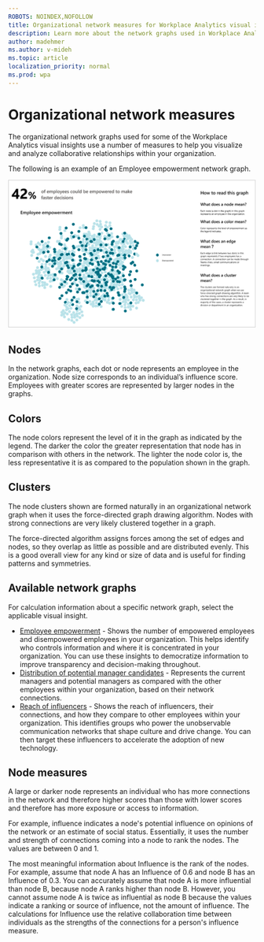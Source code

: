 ```yaml
---
ROBOTS: NOINDEX,NOFOLLOW
title: Organizational network measures for Workplace Analytics visual insights
description: Learn more about the network graphs used in Workplace Analytics visual insights
author: madehmer
ms.author: v-mideh
ms.topic: article
localization_priority: normal 
ms.prod: wpa
---
```


# Organizational network measures

The organizational network graphs used for some of the Workplace Analytics visual insights use a number of measures to help you visualize and analyze collaborative relationships within your organization.

The following is an example of an Employee empowerment network graph.

![Employee empowerment network graph](../images/wpa/use/ee-ona-graph.png)

## Nodes

In the network graphs, each dot or node represents an employee in the organization. Node size corresponds to an individual’s influence score. Employees with greater scores are represented by larger nodes in the graphs.

## Colors

The node colors represent the level of it in the graph as indicated by the legend. The darker the color the greater representation that node has in comparison with others in the network. The lighter the node color is, the less representative it is as compared to the population shown in the graph.

## Clusters

The node clusters shown are formed naturally in an organizational network graph when it uses the force-directed graph drawing algorithm. Nodes with strong connections are very likely clustered together in a graph.

The force-directed algorithm assigns forces among the set of edges and nodes, so they overlap as little as possible and are distributed evenly. This is a good overall view for any kind or size of data and is useful for finding patterns and symmetries.

## Available network graphs

For calculation information about a specific network graph, select the applicable visual insight.

* [Employee empowerment](improve-agility.md#visual-insights) - Shows the number of empowered employees and disempowered employees in your organization. This helps identify who controls information and where it is concentrated in your organization. You can use these insights to democratize information to improve transparency and decision-making throughout.<!--* [Cohesion within teams](boost-engagement.md#visual-insights) - Shows the teams with strong cohesion and those without strong cohesion based on average monthly collaboration activity within the team’s network. * [Collaboration across groups](improve-agility.md#visual-insights) - Shows the number of groups with high cross-group collaboration and those with low cross-group collaboration, which helps identify organizational silos and agile teams currently working within the network. * [Collaboration across teams](foster-innovation.md#visual-insights) - Shows the number of teams with high cross-group collaboration as compared to other teams in your organization.-->
* [Distribution of potential manager candidates](accelerate-change.md#visual-insights) - Represents the current managers and potential managers as compared with the other employees within your organization, based on their network connections.<!--* [Internal network connections by employee network strength](customer-focus.md#visual-insights) - Shows the number of employees with strong internal networks as compared to all other employees in your organization. * [Managers and cross-group connectivity](develop-managers.md#visual-insights) - Shows the number of well-connected managers and less-connected managers as compared to all other employees within your organization, based on their network connections. Enables you to see the impact a manager's network has on engagement and the networks of direct reports. These insights enable you to build more effective manager training programs to improve engagement and broader organizational connectivity.-->
* [Reach of influencers](accelerate-change.md#visual-insights) - Shows the reach of influencers, their connections, and how they compare to other employees within your organization. This identifies groups who power the unobservable communication networks that shape culture and drive change. You can then target these influencers to accelerate the adoption of new technology.

## Node measures

A large or darker node represents an individual who has more connections in the network and therefore higher scores than those with lower scores and therefore has more exposure or access to information.

For example, influence indicates a node's potential influence on opinions of the network or an estimate of social status. Essentially, it uses the number and strength of connections coming into a node to rank the nodes. The values are between 0 and 1.

The most meaningful information about Influence is the rank of the nodes. For example, assume that node A has an Influence of 0.6 and node B has an Influence of 0.3. You can accurately assume that node A is more influential than node B, because node A ranks higher than node B. However, you cannot assume node A is twice as influential as node B because the values indicate a ranking or source of influence, not the amount of influence. The calculations for Influence use the relative collaboration time between individuals as the strengths of the connections for a person's influence measure.
